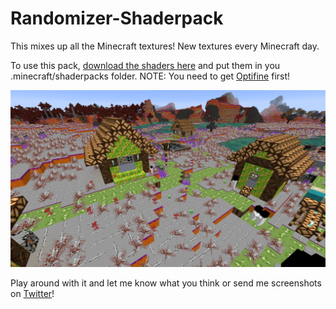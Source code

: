 # Randomizer-Shaderpack
This mixes up all the Minecraft textures! New textures every Minecraft day.

To use this pack, [download the shaders here](https://github.com/XorDev/Randomizer-Shaderpack/archive/master.zip) and put them in you .minecraft/shaderpacks folder.
NOTE: You need to get [Optifine](https://optifine.net/downloads) first!

![Village](/screenshots/Village.png)

Play around with it and let me know what you think or 
send me screenshots on [Twitter](https://twitter.com/XorDev)!
